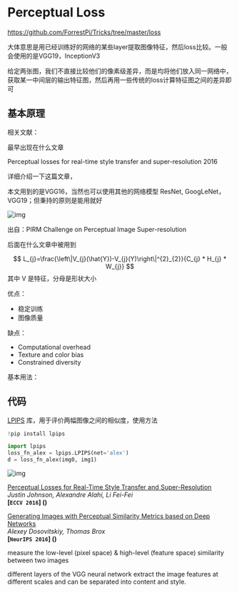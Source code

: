 # Perceptual Loss

https://github.com/ForrestPi/Tricks/tree/master/loss





大体意思是用已经训练好的网络的某些layer提取图像特征，然后loss比较。一般会使用的是VGG19，InceptionV3

给定两张图，我们不直接比较他们的像素级差异，而是均将他们放入同一网络中，获取某一中间层的输出特征图，然后再用一些传统的loss计算特征图之间的差异即可



## 基本原理





相关文献：

最早出现在什么文章

Perceptual losses for real-time style transfer and super-resolution 2016

详细介绍一下这篇文章，

本文用到的是VGG16，当然也可以使用其他的网络模型 ResNet, GoogLeNet，VGG19；但秉持的原则是能用就好



![img](https://pica.zhimg.com/80/v2-14c2f167f71b5872f17afe6d23aa3cb7_1440w.jpg?source=1940ef5c)

出自：PIRM Challenge on Perceptual Image Super-resolution



后面在什么文章中被用到


$$
L_{j}=\frac{\left\|V_{j}(\hat{Y})-V_{j}(Y)\right\|^{2}_{2}}{C_{j} * H_{j} * W_{j}}
$$
其中 V 是特征，分母是形状大小



优点：

- 稳定训练
- 图像质量



缺点：

- Computational overhead
- Texture and color bias
- Constrained diversity



基本用法：



## 代码

[LPIPS](https://github.com/richzhang/PerceptualSimilarity) 库，用于评价两幅图像之间的相似度，使用方法

```python
!pip install lpips

import lpips
loss_fn_alex = lpips.LPIPS(net='alex')
d = loss_fn_alex(img0, img1)
```













![img](https://github.com/boschresearch/OASIS/raw/master/iclr2021_oasis_poster.png)



[Perceptual Losses for Real-Time Style Transfer and Super-Resolution](https://arxiv.org/pdf/1603.08155.pdf)  
*Justin Johnson, Alexandre Alahi, Li Fei-Fei*  
**[`ECCV 2016`] ()**

[Generating Images with Perceptual Similarity Metrics based on Deep Networks](https://arxiv.org/pdf/1602.02644.pdf)  
*Alexey Dosovitskiy, Thomas Brox*  
**[`NeurIPS 2016`] ()**





measure the low-level (pixel space) & high-level (feature space) similarity between two images 

different layers of the VGG neural network extract the image features at different scales and can be separated into content and style.



